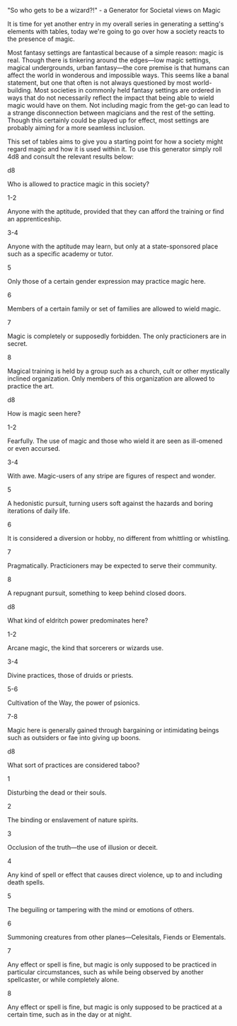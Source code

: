 
"So who gets to be a wizard?!" - a Generator for Societal views on Magic



It is time for yet another entry in my overall series in generating a setting's elements with tables, today we're going to go over how a society reacts to the presence of magic.

Most fantasy settings are fantastical because of a simple reason: magic is real. Though there is tinkering around the edges—low magic settings, magical undergrounds, urban fantasy—the core premise is that humans can affect the world in wonderous and impossible ways. This seems like a banal statement, but one that often is not always questioned by most world-building. Most societies in commonly held fantasy settings are ordered in ways that do not necessarily reflect the impact that being able to wield magic would have on them. Not including magic from the get-go can lead to a strange disconnection between magicians and the rest of the setting. Though this certainly could be played up for effect, most settings are probably aiming for a more seamless inclusion.

This set of tables aims to give you a starting point for how a society might regard magic and how it is used within it. To use this generator simply roll 4d8 and consult the relevant results below:

d8
	

Who is allowed to practice magic in this society?

1-2
	

Anyone with the aptitude, provided that they can afford the training or find an apprenticeship.

3-4
	

Anyone with the aptitude may learn, but only at a state-sponsored place such as a specific academy or tutor.

5
	

Only those of a certain gender expression may practice magic here.

6
	

Members of a certain family or set of families are allowed to wield magic.

7
	

Magic is completely or supposedly forbidden. The only practicioners are in secret.

8
	

Magical training is held by a group such as a church, cult or other mystically inclined organization. Only members of this organization are allowed to practice the art.


d8
	

How is magic seen here?

1-2
	

Fearfully. The use of magic and those who wield it are seen as ill-omened or even accursed.

3-4
	

With awe. Magic-users of any stripe are figures of respect and wonder.

5
	

A hedonistic pursuit, turning users soft against the hazards and boring iterations of daily life.

6
	

It is considered a diversion or hobby, no different from whittling or whistling.

7
	

Pragmatically. Practicioners may be expected to serve their community.

8
	

A repugnant pursuit, something to keep behind closed doors.

d8
	

What kind of eldritch power predominates here?

1-2
	

Arcane magic, the kind that sorcerers or wizards use.

3-4
	

Divine practices, those of druids or priests.

5-6
	

Cultivation of the Way, the power of psionics.

7-8
	

Magic here is generally gained through bargaining or intimidating beings such as outsiders or fae into giving up boons.


d8
	

What sort of practices are considered taboo?

1
	

Disturbing the dead or their souls.

2
	

The binding or enslavement of nature spirits.

3
	

Occlusion of the truth—the use of illusion or deceit.

4
	

Any kind of spell or effect that causes direct violence, up to and including death spells.

5
	

The beguiling or tampering with the mind or emotions of others.

6
	

Summoning creatures from other planes—Celesitals, Fiends or Elementals.

7
	

Any effect or spell is fine, but magic is only supposed to be practiced in particular circumstances, such as while being observed by another spellcaster, or while completely alone.

8
	

Any effect or spell is fine, but magic is only supposed to be practiced at a certain time, such as in the day or at night.